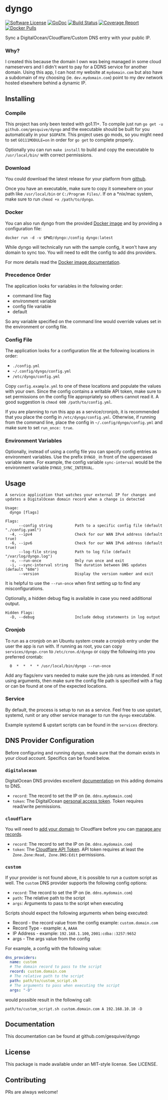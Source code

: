 # dyngo
[![Software License](https://img.shields.io/badge/License-MIT-orange.svg?style=flat-square)](https://github.com/gesquive/dyngo/blob/master/LICENSE)
[![GoDoc](https://img.shields.io/badge/godoc-reference-blue.svg?style=flat-square)](https://pkg.go.dev/github.com/gesquive/dyngo)
[![Build Status](https://img.shields.io/circleci/build/github/gesquive/dyngo?style=flat-square)](https://circleci.com/gh/gesquive/dyngo)
[![Coverage Report](https://img.shields.io/codecov/c/gh/gesquive/dyngo?style=flat-square)](https://codecov.io/gh/gesquive/dyngo)
[![Docker Pulls](https://img.shields.io/docker/pulls/gesquive/dyngo?style=flat-square)](https://hub.docker.com/r/gesquive/dyngo)

Sync a DigitalOcean/Cloudflare/Custom DNS entry with your public IP.

### Why?
I created this because the domain I own was being managed in some cloud nameservers and I didn't want to pay for a DDNS service for another domain. Using this app, I can host my website at `mydomain.com` but also have a subdomain of my choosing (ie. `dev.mydomain.com`) point to my dev network hosted elsewhere behind a dynamic IP.

## Installing

### Compile
This project has only been tested with go1.11+. To compile just run `go get -u github.com/gesquive/dyngo` and the executable should be built for you automatically in your `$GOPATH`. This project uses go mods, so you might need to set `GO111MODULE=on` in order for `go get` to complete properly.

Optionally you can run `make install` to build and copy the executable to `/usr/local/bin/` with correct permissions.

### Download
You could download the latest release for your platform from [github](https://github.com/gesquive/dyngo/releases).

Once you have an executable, make sure to copy it somewhere on your path like `/usr/local/bin` or `C:/Program Files/`.
If on a \*nix/mac system, make sure to run `chmod +x /path/to/dyngo`.

### Docker
You can also run dyngo from the provided [Docker image](https://hub.docker.com/r/gesquive/dyngo) and by providing a configuration file:

```shell
docker run -d -v $PWD/dyngo:/config dyngo:latest
```

While dyngo will technically run with the sample config, it won't have any domain to sync too. You will need to edit the config to add dns providers.

For more details read the [Docker image documentation](https://hub.docker.com/r/gesquive/dyngo).

### Precedence Order
The application looks for variables in the following order:
 - command line flag
 - environment variable
 - config file variable
 - default

So any variable specified on the command line would override values set in the environment or config file.

### Config File
The application looks for a configuration file at the following locations in order:
 - `./config.yml`
 - `~/.config/dyngo/config.yml`
 - `/etc/dyngo/config.yml`

Copy `config.example.yml` to one of these locations and populate the values with your own. Since the config contains a writable API token, make sure to set permissions on the config file appropriately so others cannot read it. A good suggestion is `chmod 600 /path/to/config.yml`.

If you are planning to run this app as a service/cronjob, it is recommended that you place the config in `/etc/dyngo/config.yml`. Otherwise, if running from the command line, place the config in `~/.config/dyngo/config.yml` and make sure to set `run_once: true`.

### Environment Variables
Optionally, instead of using a config file you can specify config entries as environment variables. Use the prefix `DYNGO_` in front of the uppercased variable name. For example, the config variable `sync-interval` would be the environment variable `DYNGO_SYNC_INTERVAL`.

## Usage

```console
A service application that watches your external IP for changes and updates a DigitalOcean domain record when a change is detected

Usage:
  dyngo [flags]

Flags:
      --config string          Path to a specific config file (default "./config.yaml")
  -4, --ipv4                   Check for our WAN IPv4 address (default true)
  -6, --ipv6                   Check for our WAN IPv6 address (default true)
      --log-file string        Path to log file (default "/var/log/dyngo.log")
  -o, --run-once               Only run once and exit
  -i, --sync-interval string   The duration between DNS updates (default "60m")
      --version                Display the version number and exit
```

It is helpful to use the `--run-once` when first setting up to find any misconfigurations.

Optionally, a hidden debug flag is available in case you need additional output.
```console
Hidden Flags:
  -D, --debug                  Include debug statements in log output
```


### Cronjob
To run as a cronjob on an Ubuntu system create a cronjob entry under the user the app is run with. If running as root, you can copy `services/dyngo.cron` to `/etc/cron.d/dyngo` or copy the following into you preferred crontab:
```shell
  0  *  *  *  * /usr/local/bin/dyngo --run-once
```

Add any flags/env vars needed to make sure the job runs as intended. If not using arguments, then make sure the config file path is specified with a flag or can be found at one of the expected locations.

### Service
By default, the process is setup to run as a service. Feel free to use upstart, systemd, runit or any other service manager to run the `dyngo` executable.

Example systemd & upstart scripts can be found in the `services` directory.


## DNS Provider Configuration

Before configuring and running dyngo, make sure that the domain exists in your cloud account. Specifics can be found below.

### `digitalocean`
DigitalOcean DNS provides excellent [documentation](https://www.digitalocean.com/docs/networking/dns/how-to/add-domains/) on this adding domains to DNS.

 - `record`: The record to set the IP on (ie. `ddns.mydomain.com`)
 - `token`: The DigitalOcean [personal access token](https://www.digitalocean.com/docs/api/create-personal-access-token/). Token requires read/write permissions.


### `cloudflare`
You will need to [add your domain](https://support.cloudflare.com/hc/en-us/articles/201720164-Creating-a-Cloudflare-account-and-adding-a-website) to Cloudflare before you can [manage any records](https://support.cloudflare.com/hc/en-us/articles/360019093151-Managing-DNS-records-in-Cloudflare).
- `record`: The record to set the IP on (ie. `ddns.mydomain.com`)
- `token`: The [Cloudflare API Token](https://support.cloudflare.com/hc/en-us/articles/200167836-Managing-API-Tokens-and-Keys). API token requires at least the `Zone.Zone:Read, Zone.DNS:Edit` permissions.

### `custom`
If your provider is not found above, it is possible to run a custom script as well. The `custom` DNS provider supports the following config options:

- `record`: The record to set the IP on (ie. `ddns.mydomain.com`)
- `path`: The relative path to the script
- `args`: Arguments to pass to the script when executing

Scripts should expect the following arguments when being executed:
- Record - the record value from the config example: `custom.domain.com`
- Record Type - example: `A`, `AAAA`
- IP Address - example: `192.168.1.100`, `2001:cdba::3257:9652`
- args -  The args value from the config

For example, a config with the following value:

```yaml
dns_providers:
  name: custom
  # The domain record to pass to the script
  record: custom.domain.com
  # The relative path to the script
  path: path/to/custom_script.sh
  # The arguments to pass when executing the script
  args: "-D"
```
would possible result in the following call: 

`path/to/custom_script.sh custom.domain.com A 192.168.10.10 -D`


## Documentation

This documentation can be found at github.com/gesquive/dyngo

## License

This package is made available under an MIT-style license. See LICENSE.

## Contributing

PRs are always welcome!
